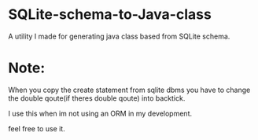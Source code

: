 # SQLite-schema-to-Java-class
A utility I made for generating java class based from SQLite schema. 

# Note:
When you copy the create statement from sqlite dbms you have to change the double qoute(if theres double qoute) into backtick.

I use this when im not using an ORM in my development.

feel free to use it.
